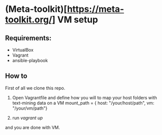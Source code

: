 # (Meta-toolkit)[https://meta-toolkit.org/] VM setup

## Requirements:
- VirtualBox
- Vagrant
- ansible-playbook

## How to 

First of all we clone this repo.

 1. Open Vagrantfile and define how you will to map your host folders with text-mining data on a VM
     mount_path = { host: "/your/host/path",
                      vm: "/your/vm/path"}

 2. run *vagrant up* 
 
 and you are done with VM.

